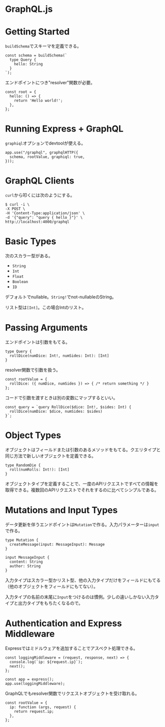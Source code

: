 # GraphQL.js

# Getting Started

`buildSchema`でスキーマを定義できる。

```
const schema = buildSchema(`
  type Query {
    hello: String
  }
`);
```

エンドポイントにつき"resolver"関数が必要。

```
const root = {
  hello: () => {
    return 'Hello world!';
  },
};
```

# Running Express + GraphQL

`graphiql`オプションでdevtoolが使える。

```
app.use("/graphql", graphqlHTTP({
  schema, rootValue, graphiql: true,
}));
```

# GraphQL Clients

`curl`から叩くには次のようにする。

```
$ curl -i \
-X POST \
-H 'Content-Type:application/json' \
-d '{"query": "query { hello }"}' \
http://localhost:4000/graphql
```

# Basic Types

次のスカラー型がある。

- `String`
- `Int`
- `Float`
- `Boolean`
- `ID`

デフォルトでnullable。`String!`でnot-nullableのString。

リスト型は`[Int]`。この場合Intのリスト。

# Passing Arguments

エンドポイントは引数をもてる。

```
type Query {
  rollDice(numDice: Int!, numSides: Int): [Int]
}
```

resolver関数で引数を扱う。

```
const rootValue = {
  rollDice: ({ numDice, numSides }) => { /* return something */ }
};
```

コードで引数を渡すときは別の変数にマップするといい。

```
const query = `query RollDice($dice: Int!, $sides: Int) {
  rollDice(numDice: $dice, numSides: $sides)
}`;
```

# Object Types

オブジェクトはフィールドまたは引数のあるメソッドをもてる。クエリタイプと同じ方法で新しいオブジェクトを定義できる。

```
type RandomDie {
  roll(numRolls: Int!): [Int]
}
```

オブジェクトタイプを定義することで、一度のAPIリクエストですべての情報を取得できる。複数回のAPIリクエストでそれをするのに比べてシンプルである。

# Mutations and Input Types

データ更新を伴うエンドポイントは`Mutation`で作る。入力パラメーターは`input`で作る。

```
type Mutation {
  createMessage(input: MessageInput): Message
}
```

```
input MessageInput {
  content: String
  author: String
}
```

入力タイプはスカラー型かリスト型、他の入力タイプだけをフィールドにもてる（他のオブジェクトをフィールドにもてない）。

入力タイプの名前の末尾に`Input`をつけるのは慣例。少しの違いしかない入力タイプと出力タイプをもちたくなるので。

# Authentication and Express Middleware

Expressではミドルウェアを追加することでアスペクト処理できる。

```
const loggingMiddleware = (request, response, next) => {
  console.log(`ip: ${request.ip}`);
  next();
};
```

```
const app = express();
app.use(loggingMiddleware);
```

GraphQLでもresolver関数でリクエストオブジェクトを受け取れる。

```
const rootValue = {
  ip: function (args, request) {
    return request.ip;
  },
};
```